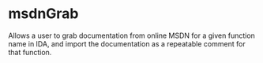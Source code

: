 msdnGrab
========

Allows a user to grab documentation from online MSDN for a given function name in IDA, and import the documentation as a repeatable comment for that function.